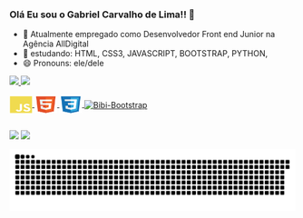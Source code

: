 ### Olá Eu sou o Gabriel Carvalho de Lima!! 👋


- 🔭 Atualmente empregado como Desenvolvedor Front end Junior na Agência AllDigital
- 🌱 estudando: HTML, CSS3, JAVASCRIPT, BOOTSTRAP, PYTHON, 
- 😄 Pronouns: ele/dele

<div>
  <a href="https://github.com/GabrielLima15">
  <img height="170em" src="https://github-readme-stats.vercel.app/api?username=gabriellima15&show_icons=true&theme=dracula&include_all_commits=true&count_private=true"/>
  <img height="170em" src="https://github-readme-stats.vercel.app/api/top-langs/?username=gabriellima15&layout=compact&langs_count=7&theme=dracula"/>
</div>

<div style="display: inline_block"><br>
  <img align="center" alt="Bibi-Js" height="30" width="40" src="https://raw.githubusercontent.com/devicons/devicon/master/icons/javascript/javascript-plain.svg">
  <img align="center" alt="Bibi-HTML" height="30" width="40" src="https://raw.githubusercontent.com/devicons/devicon/master/icons/html5/html5-original.svg">
  <img align="center" alt="Bibi-CSS" height="30" width="40" src="https://raw.githubusercontent.com/devicons/devicon/master/icons/css3/css3-original.svg">
  <img align="center" alt="Bibi-Bootstrap" height="30" width="40" src="https://cdn.jsdelivr.net/gh/devicons/devicon/icons/bootstrap/bootstrap-original.svg">

</div>
  
   ##

<div>  
  <a href = "mailto:gabriellimaa8500@gmail.com"><img src="https://img.shields.io/badge/-Gmail-%23333?style=for-the-badge&logo=gmail&logoColor=white" target="_blank"></a>
  <a href="https://www.linkedin.com/in/gabriel-carvalho-de-lima-a19814199/" target="_blank"><img src="https://img.shields.io/badge/-LinkedIn-%230077B5?style=for-the-badge&logo=linkedin&logoColor=white" target="_blank"></a> 
 
  ![Snake animation](https://github.com/gabriellima15/gabriellima15/blob/output/github-contribution-grid-snake.svg)
 
</div>

